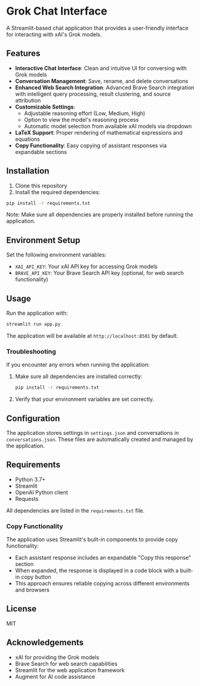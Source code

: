 # Grok Chat Interface

A Streamlit-based chat application that provides a user-friendly interface for interacting with xAI's Grok models.

## Features

- **Interactive Chat Interface**: Clean and intuitive UI for conversing with Grok models
- **Conversation Management**: Save, rename, and delete conversations
- **Enhanced Web Search Integration**: Advanced Brave Search integration with intelligent query processing, result clustering, and source attribution
- **Customizable Settings**:
  - Adjustable reasoning effort (Low, Medium, High)
  - Option to view the model's reasoning process
  - Automatic model selection from available xAI models via dropdown
- **LaTeX Support**: Proper rendering of mathematical expressions and equations
- **Copy Functionality**: Easy copying of assistant responses via expandable sections

## Installation

1. Clone this repository
2. Install the required dependencies:

```bash
pip install -r requirements.txt
```

Note: Make sure all dependencies are properly installed before running the application.

## Environment Setup

Set the following environment variables:

- `XAI_API_KEY`: Your xAI API key for accessing Grok models
- `BRAVE_API_KEY`: Your Brave Search API key (optional, for web search functionality)

## Usage

Run the application with:

```bash
streamlit run app.py
```

The application will be available at `http://localhost:8501` by default.

### Troubleshooting

If you encounter any errors when running the application:

1. Make sure all dependencies are installed correctly:
   ```bash
   pip install -r requirements.txt
   ```

2. Verify that your environment variables are set correctly.

## Configuration

The application stores settings in `settings.json` and conversations in `conversations.json`. These files are automatically created and managed by the application.

## Requirements

- Python 3.7+
- Streamlit
- OpenAI Python client
- Requests

All dependencies are listed in the `requirements.txt` file.

### Copy Functionality

The application uses Streamlit's built-in components to provide copy functionality:
- Each assistant response includes an expandable "Copy this response" section
- When expanded, the response is displayed in a code block with a built-in copy button
- This approach ensures reliable copying across different environments and browsers

## License

MIT

## Acknowledgements

- xAI for providing the Grok models
- Brave Search for web search capabilities
- Streamlit for the web application framework
- Augment for AI code assistance
